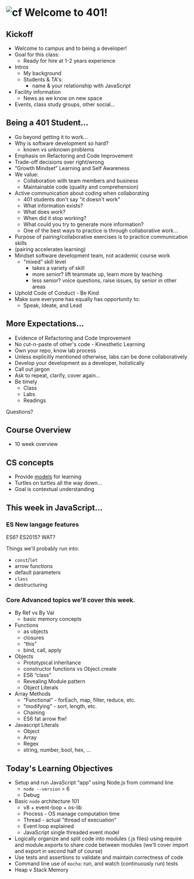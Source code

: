 ![cf](http://i.imgur.com/7v5ASc8.png) Welcome to 401!
===

## Kickoff
* Welcome to campus and to being a developer!
* Goal for this class:
    * Ready for hire at 1-2 years experience
* Intros
    * My background
    * Students & TA's:
        * name & your relationship with JavaScript
* Facility information
    * News as we know on new space
* Events, class study groups, other social... 

## Being a 401 Student...
* Go beyond getting it to work...
* Why is software development so hard?
    * known vs unknown problems
* Emphasis on Refactoring and Code Improvement
* Trade-off decisions over right/wrong
* “Growth Mindset” Learning and Self Awareness
* We value:
    * Collaboration with team members and business
    * Maintainable code (quality and comprehension)
* Active communication about coding when collaborating
    * 401 students don't say "it doesn't work"
    * What information exists? 
    * What does work? 
    * When did it stop working? 
    * What could you try to generate more information? 
    * One of the best ways to practice is through collaborative work...
* Purpose of pairing/collaborative exercises is to practice communication skills
* (pairing accelerates learning)
* Mindset software development team, not academic course work
    * "mixed" skill level
        * takes a variety of skill
        * more senior? lift teammate up, learn more by teaching
        * less senior? voice questions, raise issues, by senior in other areas
* Uphold Code of Conduct - Be Kind
* Make sure everyone has equally has opportunity to:
    * Speak, Ideate, and Lead

## More Expectations...
* Evidence of Refactoring and Code Improvement
* No cut-n-paste of other's code - Kinesthetic Learning
* Own your repo, know lab process
* Unless explicitly mentioned otherwise, labs can be done collaboratively
* Develop your development as a developer, holistically
* Call out jargon
* Ask to repeat, clarify, cover again...
* Be timely
	* Class
	* Labs
	* Readings

Questions?

## Course Overview
* 10 week overview

## CS concepts
* Provide [models](https://en.wikipedia.org/wiki/All_models_are_wrong) for learning
* Turtles on turtles all the way down...
* Goal is contextual understanding

## This week in JavaScript...

### ES New langage features

ES6? ES2015? WAT?

Things we'll probably run into:
* `const`/`let`
* arrow functions
* default parameters
* `class`
* destructuring

### Core Advanced topics we'll cover this week.
* By Ref vs By Val
	* basic memory concepts
* Functions
	* as objects
	* closures
	* “this”
	* bind, call, apply
* Objects
	* Prototypical inheritance
	* constructor functions vs Object.create
	* ES6 “class”
	* Revealing Module pattern
	* Object Literals
* Array Methods
	* “Functional” - forEach, map, filter, reduce, etc.
	* “modifying” - sort, length, etc.
	* Chaining 
	* ES6 fat arrow ftw!
* Javascript Literals
	* Object
	* Array
	* Regex
	* string, number, bool, hex, ...

## Today's Learning Objectives
* Setup and run JavaScript “app” using Node.js from command line
	* `node --version` > 6
	* Debug
* Basic `node` architecture 101
	* v8 + event-loop + os-lib
	* Process - OS manage computation time
	* Thread - actual "thread of execuation"
	* Event loop explained
	* JavaScript single threaded event model
* Logically organize and split code into modules (.js files) 
using require and module.exports to share code between modules 
(we'll cover import and export in second half of course) 
* Use tests and assertions to validate and maintain correctness of code
* Command line use of `mocha`: run, and watch (continuously run) tests
* Heap v Stack Memory
